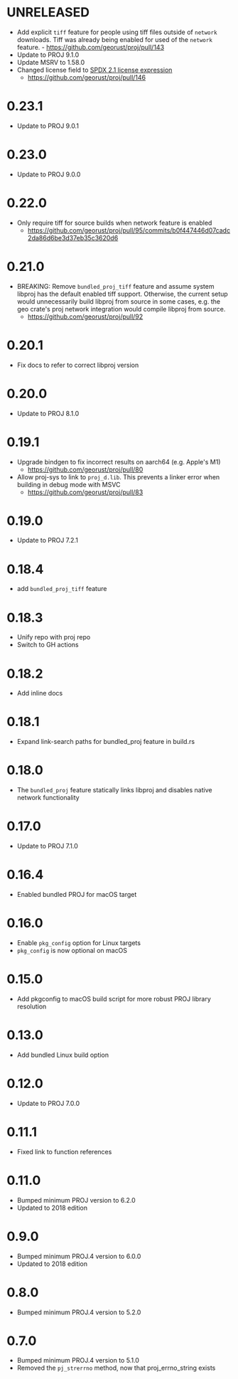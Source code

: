 # UNRELEASED

- Add explicit `tiff` feature for people using tiff files outside of `network`
  downloads. Tiff was already being enabled for used of the `network` feature.
      - <https://github.com/georust/proj/pull/143>
- Update to PROJ 9.1.0
- Update MSRV to 1.58.0
- Changed license field to [SPDX 2.1 license expression](https://spdx.dev/spdx-specification-21-web-version/#h.jxpfx0ykyb60)
  -  <https://github.com/georust/proj/pull/146>

# 0.23.1

- Update to PROJ 9.0.1

# 0.23.0

- Update to PROJ 9.0.0

# 0.22.0

- Only require tiff for source builds when network feature is enabled
    - <https://github.com/georust/proj/pull/95/commits/b0f447446d07cadc2da86d6be3d37eb35c3620d6>

# 0.21.0

- BREAKING: Remove `bundled_proj_tiff` feature and assume system libproj has
  the default enabled tiff support. Otherwise, the current setup would
  unnecessarily build libproj from source in some cases, e.g. the geo crate's
  proj network integration would compile libproj from source.
    - <https://github.com/georust/proj/pull/92>

# 0.20.1
- Fix docs to refer to correct libproj version

# 0.20.0
- Update to PROJ 8.1.0

# 0.19.1

- Upgrade bindgen to fix incorrect results on aarch64 (e.g. Apple's M1)
    - <https://github.com/georust/proj/pull/80>
- Allow proj-sys to link to `proj_d.lib`. This prevents a linker error when building in debug mode with MSVC
    - <https://github.com/georust/proj/pull/83>

# 0.19.0
- Update to PROJ 7.2.1

# 0.18.4
- add `bundled_proj_tiff` feature

# 0.18.3
- Unify repo with proj repo
- Switch to GH actions

# 0.18.2
- Add inline docs

# 0.18.1
- Expand link-search paths for bundled_proj feature in build.rs

# 0.18.0
- The `bundled_proj` feature statically links libproj and disables native network functionality

# 0.17.0
- Update to PROJ 7.1.0

# 0.16.4
- Enabled bundled PROJ for macOS target

# 0.16.0
- Enable `pkg_config` option for Linux targets
- `pkg_config` is now optional on macOS

# 0.15.0
- Add pkgconfig to macOS build script for more robust PROJ library resolution

# 0.13.0
- Add bundled Linux build option

# 0.12.0
- Update to PROJ 7.0.0

# 0.11.1
- Fixed link to function references

# 0.11.0
- Bumped minimum PROJ version to 6.2.0
- Updated to 2018 edition

# 0.9.0
- Bumped minimum PROJ.4 version to 6.0.0
- Updated to 2018 edition

# 0.8.0
- Bumped minimum PROJ.4 version to 5.2.0

# 0.7.0
- Bumped minimum PROJ.4 version to 5.1.0
- Removed the `pj_strerrno` method, now that proj_errno_string exists
